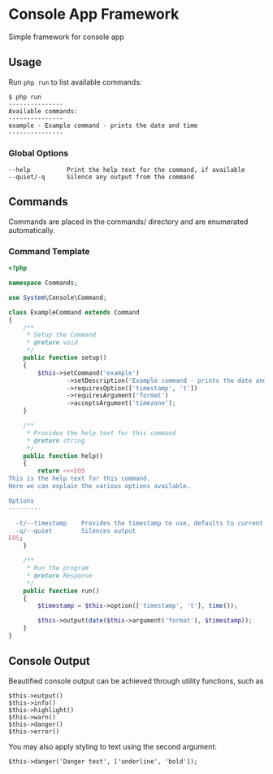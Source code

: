 # Console App Framework

Simple framework for console app

## Usage

Run ```php run``` to list available commands:

```
$ php run
---------------
Available commands:
---------------
example - Example command - prints the date and time
---------------
```

### Global Options

```
--help			Print the help text for the command, if available
--quiet/-q 		Silence any output from the command
```

## Commands

Commands are placed in the commands/ directory and are enumerated automatically.

### Command Template

```php
<?php

namespace Commands;

use System\Console\Command;

class ExampleCommand extends Command
{
    /**
     * Setup the Command
     * @return void
     */
    public function setup()
    {
        $this->setCommand('example')
                ->setDescription('Example command - prints the date and time')
                ->requiresOption(['timestamp', 't'])
                ->requiresArgument('format')
                ->acceptsArgument('timezone');
    }

    /**
     * Provides the help text for this command
     * @return string
     */
    public function help()
    {
        return <<<EOS
This is the help text for this command.
Here we can explain the various options available.

Options
---------

  -t/--timestamp    Provides the timestamp to use, defaults to current
  -q/--quiet        Silences output
EOS;
    }

    /**
     * Run the program
     * @return Response
     */
    public function run()
    {
        $timestamp = $this->option(['timestamp', 't'], time());

        $this->output(date($this->argument('format'), $timestamp));
    }
}

```

## Console Output

Beautified console output can be achieved through utility functions, such as 

```
$this->output()
$this->info()
$this->highlight()
$this->warn()
$this->danger()
$this->error()
```

You may also apply styling to text using the second argument:

```
$this->danger('Danger text', ['underline', 'bold']);
```